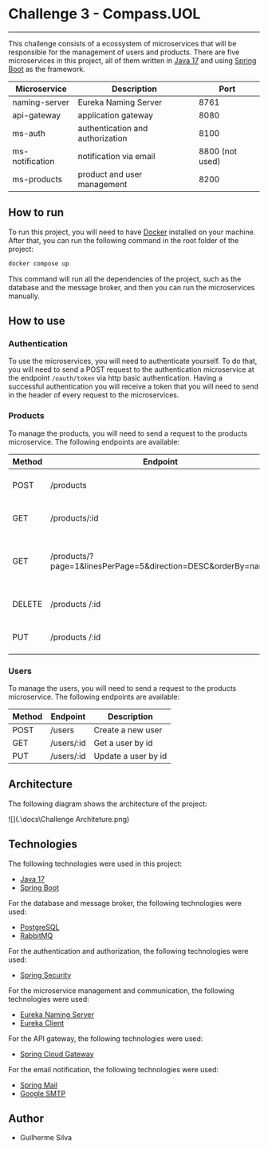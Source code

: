 # Challenge 3 - Compass.UOL

---
This challenge consists of a ecossystem of microservices that will be responsible for the management of users and products.
There are five microservices in this project, all of them written in [Java 17](https://www.oracle.com/java/technologies/downloads/#java17) and using [Spring Boot](https://spring.io/projects/spring-boot) as the framework.

| Microservice    | Description                      | Port            |
|-----------------|----------------------------------|-----------------|
| naming-server   | Eureka Naming Server             | 8761            |
| api-gateway     | application gateway              | 8080            |
| ms-auth         | authentication and authorization | 8100            |
| ms-notification | notification via email           | 8800 (not used) |
| ms-products     | product and user management      | 8200            |

## How to run
To run this project, you will need to have [Docker](https://www.docker.com/) installed on your machine. After that, you can run the following command in the root folder of the project:
```bash
docker compose up
```
This command will run all the dependencies of the project, such as the database and the message broker, and then you can run the microservices manually.

## How to use

### Authentication
To use the microservices, you will need to authenticate yourself. To do that, you will need to send a POST request to the authentication microservice at the endpoint `/oauth/token` via http basic authentication. Having a
successful authentication you will receive a token that you will need to send in the header of every request to the microservices.

### Products
To manage the products, you will need to send a request to the products microservice. The following endpoints are available:

| Method | Endpoint                                                     | Description                                        |
|--------|--------------------------------------------------------------|----------------------------------------------------|
| POST   | /products                                                    | Create a new product                               |
| GET    | /products/:id                                                | Get a product by id                                | 
| GET    | /products/?page=1&linesPerPage=5&direction=DESC&orderBy=name | Get a list of products with pagination and sorting |
| DELETE | /products /:id                                               | Delete a product by id                             |
| PUT    | /products /:id                                               | Update a product by id                             |

### Users
To manage the users, you will need to send a request to the products microservice. The following endpoints are available:

| Method | Endpoint                                                     | Description                                        |
|--------|--------------------------------------------------------------|----------------------------------------------------|
| POST   | /users                                                       | Create a new user                                  |
| GET    | /users/:id                                                   | Get a user by id                                   |
| PUT    | /users/:id                                                   | Update a user by id                                |

## Architecture
The following diagram shows the architecture of the project:

![](.\docs\Challenge Architeture.png)

## Technologies
The following technologies were used in this project:
 - [Java 17](https://www.oracle.com/java/technologies/downloads/#java17)
 - [Spring Boot](https://spring.io/projects/spring-boot)

For the database and message broker, the following technologies were used:
 - [PostgreSQL](https://www.postgresql.org/)
 - [RabbitMQ](https://www.rabbitmq.com/)

For the authentication and authorization, the following technologies were used:
 - [Spring Security](https://spring.io/projects/spring-security)

For the microservice management and communication, the following technologies were used:
 - [Eureka Naming Server](https://spring.io/projects/spring-cloud-netflix)
 - [Eureka Client](https://spring.io/projects/spring-cloud-netflix)

For the API gateway, the following technologies were used:
 - [Spring Cloud Gateway](https://spring.io/projects/spring-cloud-gateway)

For the email notification, the following technologies were used:
 - [Spring Mail](https://spring.io/projects/spring-boot)
 - [Google SMTP](https://support.google.com/a/answer/176600?hl=en)

## Author
- Guilherme Silva